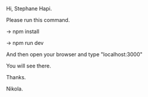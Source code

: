 Hi, Stephane Hapi.

Please run this command.

-> npm install

-> npm run dev

And then open your browser and type "localhost:3000"

You will see there.

Thanks.

Nikola.
